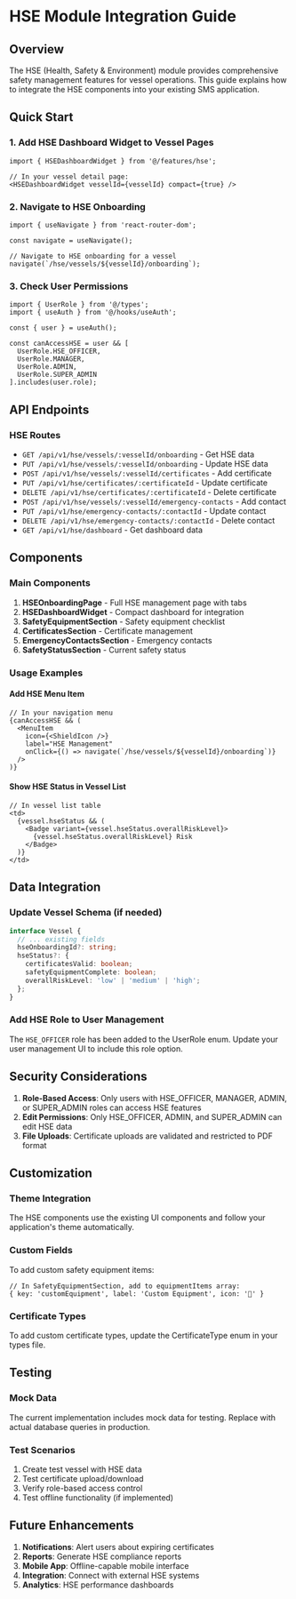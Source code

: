 # HSE Module Integration Guide

## Overview
The HSE (Health, Safety & Environment) module provides comprehensive safety management features for vessel operations. This guide explains how to integrate the HSE components into your existing SMS application.

## Quick Start

### 1. Add HSE Dashboard Widget to Vessel Pages
```tsx
import { HSEDashboardWidget } from '@/features/hse';

// In your vessel detail page:
<HSEDashboardWidget vesselId={vesselId} compact={true} />
```

### 2. Navigate to HSE Onboarding
```tsx
import { useNavigate } from 'react-router-dom';

const navigate = useNavigate();

// Navigate to HSE onboarding for a vessel
navigate(`/hse/vessels/${vesselId}/onboarding`);
```

### 3. Check User Permissions
```tsx
import { UserRole } from '@/types';
import { useAuth } from '@/hooks/useAuth';

const { user } = useAuth();

const canAccessHSE = user && [
  UserRole.HSE_OFFICER,
  UserRole.MANAGER,
  UserRole.ADMIN,
  UserRole.SUPER_ADMIN
].includes(user.role);
```

## API Endpoints

### HSE Routes
- `GET /api/v1/hse/vessels/:vesselId/onboarding` - Get HSE data
- `PUT /api/v1/hse/vessels/:vesselId/onboarding` - Update HSE data
- `POST /api/v1/hse/vessels/:vesselId/certificates` - Add certificate
- `PUT /api/v1/hse/certificates/:certificateId` - Update certificate
- `DELETE /api/v1/hse/certificates/:certificateId` - Delete certificate
- `POST /api/v1/hse/vessels/:vesselId/emergency-contacts` - Add contact
- `PUT /api/v1/hse/emergency-contacts/:contactId` - Update contact
- `DELETE /api/v1/hse/emergency-contacts/:contactId` - Delete contact
- `GET /api/v1/hse/dashboard` - Get dashboard data

## Components

### Main Components
1. **HSEOnboardingPage** - Full HSE management page with tabs
2. **HSEDashboardWidget** - Compact dashboard for integration
3. **SafetyEquipmentSection** - Safety equipment checklist
4. **CertificatesSection** - Certificate management
5. **EmergencyContactsSection** - Emergency contacts
6. **SafetyStatusSection** - Current safety status

### Usage Examples

#### Add HSE Menu Item
```tsx
// In your navigation menu
{canAccessHSE && (
  <MenuItem
    icon={<ShieldIcon />}
    label="HSE Management"
    onClick={() => navigate(`/hse/vessels/${vesselId}/onboarding`)}
  />
)}
```

#### Show HSE Status in Vessel List
```tsx
// In vessel list table
<td>
  {vessel.hseStatus && (
    <Badge variant={vessel.hseStatus.overallRiskLevel}>
      {vessel.hseStatus.overallRiskLevel} Risk
    </Badge>
  )}
</td>
```

## Data Integration

### Update Vessel Schema (if needed)
```typescript
interface Vessel {
  // ... existing fields
  hseOnboardingId?: string;
  hseStatus?: {
    certificatesValid: boolean;
    safetyEquipmentComplete: boolean;
    overallRiskLevel: 'low' | 'medium' | 'high';
  };
}
```

### Add HSE Role to User Management
The `HSE_OFFICER` role has been added to the UserRole enum. Update your user management UI to include this role option.

## Security Considerations

1. **Role-Based Access**: Only users with HSE_OFFICER, MANAGER, ADMIN, or SUPER_ADMIN roles can access HSE features
2. **Edit Permissions**: Only HSE_OFFICER, ADMIN, and SUPER_ADMIN can edit HSE data
3. **File Uploads**: Certificate uploads are validated and restricted to PDF format

## Customization

### Theme Integration
The HSE components use the existing UI components and follow your application's theme automatically.

### Custom Fields
To add custom safety equipment items:
```tsx
// In SafetyEquipmentSection, add to equipmentItems array:
{ key: 'customEquipment', label: 'Custom Equipment', icon: '🔧' }
```

### Certificate Types
To add custom certificate types, update the CertificateType enum in your types file.

## Testing

### Mock Data
The current implementation includes mock data for testing. Replace with actual database queries in production.

### Test Scenarios
1. Create test vessel with HSE data
2. Test certificate upload/download
3. Verify role-based access control
4. Test offline functionality (if implemented)

## Future Enhancements

1. **Notifications**: Alert users about expiring certificates
2. **Reports**: Generate HSE compliance reports
3. **Mobile App**: Offline-capable mobile interface
4. **Integration**: Connect with external HSE systems
5. **Analytics**: HSE performance dashboards